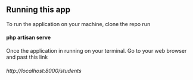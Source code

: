 

## Running this app
To run the application on your machine, 
clone the repo
run 
#### php artisan serve

Once the application in running on your terminal. Go to your web browser and past this link
###### http://localhost:8000/students
